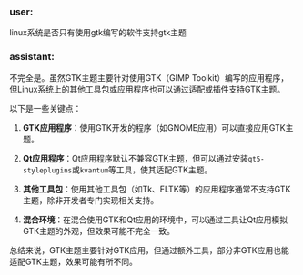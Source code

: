 ### user: 

linux系统是否只有使用gtk编写的软件支持gtk主题

### assistant: 

不完全是。虽然GTK主题主要针对使用GTK（GIMP Toolkit）编写的应用程序，但Linux系统上的其他工具包或应用程序也可以通过适配或插件支持GTK主题。

以下是一些关键点：

1. **GTK应用程序**：使用GTK开发的程序（如GNOME应用）可以直接应用GTK主题。

2. **Qt应用程序**：Qt应用程序默认不兼容GTK主题，但可以通过安装`qt5-styleplugins`或`kvantum`等工具，使其适配GTK主题。

3. **其他工具包**：使用其他工具包（如Tk、FLTK等）的应用程序通常不支持GTK主题，除非开发者专门实现相关支持。

4. **混合环境**：在混合使用GTK和Qt应用的环境中，可以通过工具让Qt应用模拟GTK主题的外观，但效果可能不完全一致。

总结来说，GTK主题主要针对GTK应用，但通过额外工具，部分非GTK应用也能适配GTK主题，效果可能有所不同。
